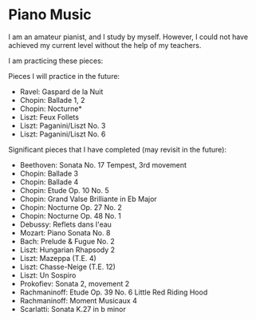 # Piano Music

I am an amateur pianist, and I study by myself.
However, I could not have achieved my current level without the help of my teachers.

I am practicing these pieces:

Pieces I will practice in the future:

* Ravel: Gaspard de la Nuit
* Chopin: Ballade 1, 2
* Chopin: Nocturne*
* Liszt: Feux Follets
* Liszt: Paganini/Liszt No. 3
* Liszt: Paganini/Liszt No. 6

Significant pieces that I have completed (may revisit in the future):

* Beethoven: Sonata No. 17 Tempest, 3rd movement
* Chopin: Ballade 3
* Chopin: Ballade 4
* Chopin: Etude Op. 10 No. 5
* Chopin: Grand Valse Brilliante in Eb Major
* Chopin: Nocturne Op. 27 No. 2
* Chopin: Nocturne Op. 48 No. 1
* Debussy: Reflets dans l'eau
* Mozart: Piano Sonata No. 8
* Bach: Prelude & Fugue No. 2
* Liszt: Hungarian Rhapsody 2
* Liszt: Mazeppa (T.E. 4)
* Liszt: Chasse-Neige (T.E. 12)
* Liszt: Un Sospiro
* Prokofiev: Sonata 2, movement 2
* Rachmaninoff: Etude Op. 39 No. 6 Little Red Riding Hood
* Rachmaninoff: Moment Musicaux 4
* Scarlatti: Sonata K.27 in b minor
